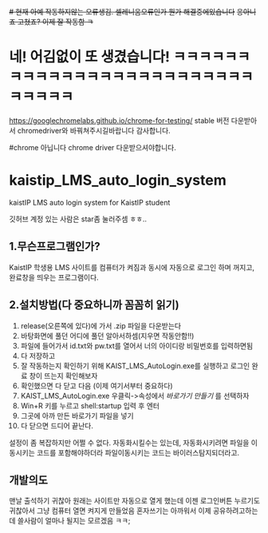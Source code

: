 ~~# 현재 아예 작동하지않는 오류생김. 셀레니움오류인가 뭔가 해결중에있습니다~~
~~응아니죠 고쳤죠? 이제 잘 작동함 ㅋ~~
# 네! 어김없이 또 생겼습니다! ㅋㅋㅋㅋㅋㅋㅋㅋㅋㅋㅋㅋㅋㅋㅋㅋㅋㅋㅋㅋㅋㅋㅋㅋㅋㅋㅋㅋㅋㅋ 
https://googlechromelabs.github.io/chrome-for-testing/
stable 버전 다운받아서 chromedriver와 바꿔쳐주시길바랍니다 감사합니다.

#chrome 아닙니다 chrome driver 다운받으셔야합니다.

# kaistip_LMS_auto_login_system
kaistIP LMS auto login system for KaistIP student

깃허브 계정 있는 사람은 star좀 눌러주셈 ㅎㅎ..


1.무슨프로그램인가?
---
KaistIP 학생용 LMS 사이트를
컴퓨터가 켜짐과 동시에 자동으로 로그인 하며 꺼지고, 완료창을 띄우는 프로그램이다.


2.설치방법(다 중요하니까 꼼꼼히 읽기)
-----------------
1. release(오른쪽에 있다)에 가서 .zip 파일을 다운받는다
2. 바탕화면에 풀던 어디에 풀던 알아서하셈(지우면 작동안함!!)
3. 파일에 들어가서 id.txt와 pw.txt를 열어서 너의 아이디랑 비밀번호를 입력하면됨
4. 다 저장하고
5. 잘 작동하는지 확인하기 위해 KAIST_LMS_AutoLogin.exe를 실행하고 로그인 완료 창이 뜨는지 확인해보자
6. 확인했으면 다 닫고 다음 (이제 여기서부터 중요하다)
7. KAIST_LMS_AutoLogin.exe 우클릭->속성에서 _바로가기 만들기_ 를 선택하자
8. Win+R 키를 누르고 shell:startup 입력 후 엔터
9. 그곳에 아까 만든 바로가기 파일을 넣기
10. 다 닫으면 드디어 끝난다.

설정이 좀 복잡하지만 어쩔 수 없다. 
자동화시킬수는 있는데, 자동화시키려면 파일을 이동시키는 코드를 포함해야하더라
파일이동시키는 코드는 바이러스탐지되더라고.


개발의도
---
맨날 출석하기 귀찮아 원래는 사이트만 자동으로 열게 했는데
이젠 로그인버튼 누르기도 귀찮아서 그냥 컴퓨터 열면 켜지게 만들었음
혼자쓰기는 아까워서 이제 공유하려고하는데
쓸사람이 얼마나 될지는 모르겠음 ㅋㅋ;
